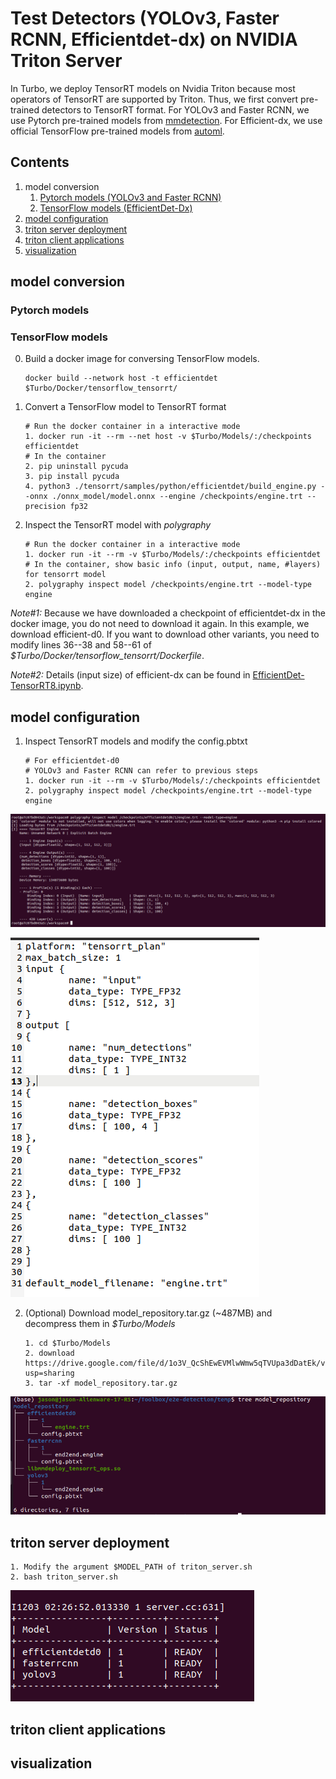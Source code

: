 # Test Detectors (YOLOv3, Faster RCNN, Efficientdet-dx) on NVIDIA Triton Server
In Turbo, we deploy TensorRT models on Nvidia Triton because most operators of TensorRT are supported by Triton. Thus, we first convert pre-trained detectors to TensorRT format. For YOLOv3 and Faster RCNN, we use Pytorch pre-trained models from [mmdetection](https://mmdetection.readthedocs.io/). For Efficient-dx, we use official TensorFlow pre-trained models from [automl](https://github.com/google/automl).
## Contents
1. model conversion
   1. [Pytorch models (YOLOv3 and Faster RCNN)](#pytorch-models)
   2. [TensorFlow models (EfficientDet-Dx)](#tensorflow-models)
2. [model configuration](#model-configuration)
3. [triton server deployment](#triton-server-deployment)
4. [triton client applications](#triton-client-applications)
5. [visualization](#visualization)
## model conversion
### Pytorch models
### TensorFlow models
0. Build a docker image for conversing TensorFlow models.
   ```
   docker build --network host -t efficientdet $Turbo/Docker/tensorflow_tensorrt/
   ```
1. Convert a TensorFlow model to TensorRT format
   ```
   # Run the docker container in a interactive mode
   1. docker run -it --rm --net host -v $Turbo/Models/:/checkpoints efficientdet
   # In the container
   2. pip uninstall pycuda
   3. pip install pycuda
   4. python3 ./tensorrt/samples/python/efficientdet/build_engine.py --onnx ./onnx_model/model.onnx --engine /checkpoints/engine.trt --precision fp32
   ```
2. Inspect the TensorRT model with _polygraphy_
   ```
   # Run the docker container in a interactive mode
   1. docker run -it --rm -v $Turbo/Models/:/checkpoints efficientdet
   # In the container, show basic info (input, output, name, #layers) for tensorrt model
   2. polygraphy inspect model /checkpoints/engine.trt --model-type engine
   ```

<em>Note#1:</em>  Because we have downloaded a checkpoint of efficientdet-dx in the docker image, you do not need to download it again. In this example, we download efficient-d0. If you want to download other variants, you need to modify lines 36--38 and 58--61 of <em>$Turbo/Docker/tensorflow_tensorrt/Dockerfile</em>.

<em>Note#2:</em> Details (input size) of efficient-dx can be found in [EfficientDet-TensorRT8.ipynb](https://github.com/NVIDIA/TensorRT/blob/96e23978cd6e4a8fe869696d3d8ec2b47120629b/demo/EfficientDet/notebooks/EfficientDet-TensorRT8.ipynb).

## model configuration
1. Inspect TensorRT models and modify the config.pbtxt
   ```
   # For efficientdet-d0
   # YOLOv3 and Faster RCNN can refer to previous steps
   1. docker run -it --rm -v $Turbo/Models/:/checkpoints efficientdet
   2. polygraphy inspect model /checkpoints/engine.trt --model-type engine
   ```
![](https://github.com/efficient-edge/Turbo/blob/main/media/model_config1.png)

![](https://github.com/efficient-edge/Turbo/blob/main/media/config_sample.png)

2. (Optional) Download model_repository.tar.gz (~487MB) and decompress them in <em>$Turbo/Models</em>
   ```
   1. cd $Turbo/Models
   2. download https://drive.google.com/file/d/1o3V_QcShEwEVMlwWmw5qTVUpa3dDatEk/view?usp=sharing
   3. tar -xf model_repository.tar.gz
   ```
![](https://github.com/efficient-edge/Turbo/blob/main/media/model_config2.png)
## triton server deployment
```
1. Modify the argument $MODEL_PATH of triton_server.sh
2. bash triton_server.sh
```
![](https://github.com/efficient-edge/Turbo/blob/main/media/triton_server_success.png)
## triton client applications
## visualization